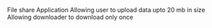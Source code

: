 File share Application
Allowing user to upload data upto 20 mb in size
Allowing downloader to download only once
